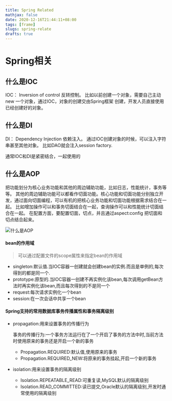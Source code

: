 ```yaml
---
title: Spring Related
mathjax: false
date: 2020-12-16T21:44:11+08:00
tags: [frame]
slugs: spring-relate
drafts: true
---
```


# Spring相关

## 什么是IOC

IOC： Inversion of control 反转控制。 比如以前创建一个对象，需要自己主动new 一个对象，通过IOC，对象的创建交由Spring框架 创建，开发人员直接使用已经创建好的对象。

## 什么是DI

DI： Dependency Injection 依赖注入。 通过IOC创建对象的时候，可以注入字符串甚至其他对象。 比如DAO就会注入session factory.

通常IOC和DI是紧密结合，一起使用的

## 什么是AOP

把功能划分为核心业务功能和其他的周边辅助功能，比如日志，性能统计，事务等等。 其他的周边辅助功能可以都看作切面功能。核心功能和切面功能分别独立开发，通过面向切面编程，可以有机的把核心业务功能和切面功能根据需求结合在一起。 比如增加操作可以和事务切面结合在一起，查询操作可以和性能统计切面结合在一起。
在配置方面，要配置切面，切点，并且通过aspect:config 把切面和切点结合起来。

![什么是AOP](https://cdn.kayleh.top/gh/kayleh/cdn2/Spring的作用域/2025.png)

#### bean的作用域

> 可以通过配置文件的scope属性来指定bean的作用域

- singleton:默认值.当IOC容器一创建就会创建bean的实例.而且是单例的,每次得到的都是同一个.
- prototype:原型的.当IOC容器一创建不再实例化该bean,每次调用getBean方法时再实例化该bean,而且每次得到的不是同一个
- request:每次请求实例化一个bean
- session:在一次会话中共享一个bean

#### Spring支持的常用数据库事务传播属性和事务隔离级别

- propagation:用来设置事务的传播行为

  事务的传播行为:一个事务方法运行在了一个开启了事务的方法中时,当前方法时使用原来的事务还是开启一个新的事务

  - Propagation.REQUIRED:默认值,使用原来的事务
  - Propagation.REQUIRED_NEW:将原来的事务挂起,开启一个新的事务

- isolation:用来设置事务的隔离级别

  - Isolation.REPEATABLE_READ:可重复读,MySQL默认的隔离级别
  - Isolation.READ_COMMITTED:读已提交,Oracle默认的隔离级别,开发时通常使用的隔离级别
